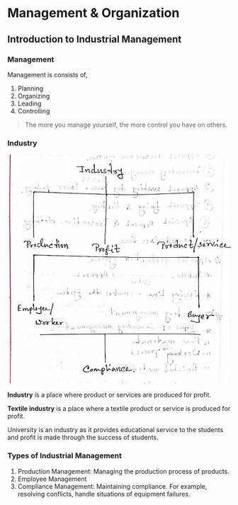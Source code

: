 # Management & Organization

## Introduction to Industrial Management

### Management

Management is consists of,

1. Planning
2. Organizing
3. Leading
4. Controlling

> The more you manage yourself, the more control you have on others.

### Industry

<p align="center">
<img src="img/2023-07-09-21-38-59.png" width="700" />
</p>

**Industry** is a place where product or services are produced for profit.

**Textile industry** is a place where a textile product or service is produced for profit.

University is an industry as it provides educational service to the students and profit is made through the success of students.

### Types of Industrial Management

1. Production Management: Managing the production process of products.
2. Employee Management
3. Compliance Management: Maintaining compliance. For example, resolving conflicts, handle situations of equipment failures.
